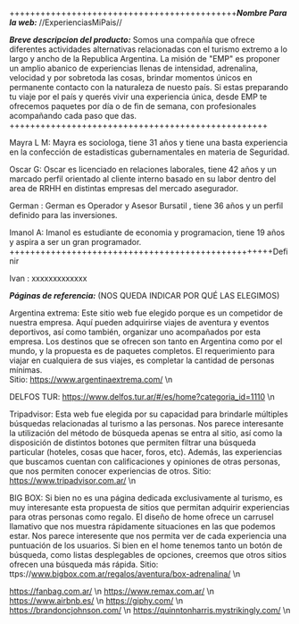 ++++++++++++++++++++++++++++++++++++++++++++**_Nombre Para la web:_**
//ExperienciasMiPais//

**_Breve descripcion del producto:_**
 Somos una compañía que ofrece diferentes actividades alternativas relacionadas con el turismo extremo a lo largo y ancho de la Republica Argentina.
 La misión de "EMP" es proponer un amplio abanico de experiencias llenas de intensidad, adrenalina, velocidad y por sobretoda las cosas, brindar momentos únicos en permanente contacto con la naturaleza de nuesto país.
 Si estas preparando tu viaje por el país y querés vivir una experiencia única, desde EMP te ofrecemos paquetes por día o de fin de semana, con profesionales acompañando cada paso que das. 
++++++++++++++++++++++++++++++++++++++++++++++++++

Mayra L M:
Mayra es sociologa, tiene 31 años y tiene una basta experiencia en la confección de estadisticas gubernamentales en materia de Seguridad.

Oscar G:
Oscar es licenciado en relaciones laborales, tiene 42 años y un marcado perfil orientado al cliente interno basado en su labor dentro del area de RRHH en distintas empresas del mercado asegurador.

German : 
German es Operador y Asesor Bursatil , tiene 36 años y un perfil definido para las inversiones.

Imanol A:
Imanol es estudiante de economia y programacion, tiene 19 años y aspira a ser un gran programador.
+++++++++++++++++++++++++++++++++++++++++++++++++++Definir

Ivan :
xxxxxxxxxxxxx

**_Páginas de referencia:_** (NOS QUEDA INDICAR POR QUÉ LAS ELEGIMOS)

Argentina extrema: 
Este sitio web fue elegido porque es un competidor de nuestra empresa. Aquí pueden adquirirse viajes de aventura y eventos deportivos, así como también, organizar uno acompañados por esta empresa. Los destinos que se ofrecen son tanto en Argentina como por el mundo, y la propuesta es de paquetes completos. El requerimiento para viajar en cualquiera de sus viajes, es completar la cantidad de personas mínimas.  
Sitio: https://www.argentinaextrema.com/ \n

DELFOS TUR:
https://www.delfos.tur.ar/#/es/home?categoria_id=1110 \n

Tripadvisor: 
Esta web fue elegida por su capacidad para brindarle múltiples búsquedas relacionadas al turismo a las personas. Nos parece interesante la utilización del método de búsqueda apenas se entra al sitio, así como la disposición de distintos botones que permiten filtrar una búsqueda particular (hoteles, cosas que hacer, foros, etc). Además, las experiencias que buscamos cuentan con calificaciones y opiniones de otras personas, que nos permiten conocer experiencias de otros. 
Sitio: https://www.tripadvisor.com.ar/ \n

BIG BOX:
Si bien no es una página dedicada exclusivamente al turismo, es muy interesante esta propuesta de sitios que permitan adquirir experiencias para otras personas como regalo. 
El diseño de home ofrece un carrusel llamativo que nos muestra rápidamente situaciones en las que podemos estar. Nos parece interesente que nos permita ver de cada experiencia una puntuación de los usuarios. Si bien en el home tenemos tanto un botón de búsqueda, como listas desplegables de opciones, creemos que otros sitios ofrecen una búsqueda más rápida. 
Sitio: ttps://www.bigbox.com.ar/regalos/aventura/box-adrenalina/ \n


https://fanbag.com.ar/ \n
https://www.remax.com.ar/ \n
https://www.airbnb.es/ \n
https://giphy.com/ \n
https://brandoncjohnson.com/ \n
https://quinntonharris.mystrikingly.com/ \n
